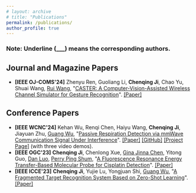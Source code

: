 ```yaml
---
# layout: archive
# title: "Publications"
permalink: /publications/
author_profile: true
---
```





### Note: Underline (___) means the corresponding authors.

## Journal and Magazine Papers

- **[IEEE OJ-COMS'24]** Zhenyu Ren, Guoliang Li, **Chenqing Ji**, Chao Yu, Shuai Wang, <u>Rui Wang</u>, "[CASTER: A Computer-Vision-Assisted Wireless Channel Simulator for Gesture Recognition](https://ieeexplore.ieee.org/document/10525191)". [[Paper]](../files/Ji-CASTER.pdf)


## Conference Papers

- **[IEEE WCNC'24]** Kehan Wu, Renqi Chen, Haiyu Wang, **Chenqing Ji**, Jiayuan Zhu, <u>Guang Wu</u>, "[Passive Respiration Detection via mmWave Communication Signal Under Interference](https://ieeexplore.ieee.org/document/10570770)". [[Paper]](../files/Ji-Passive_Respiration_Detection.pdf)  [[GitHub]](https://github.com/rzy0901/testSpectrogram) [[Project Page]](https://lasso-sustech.github.io/CASTER/) (with three video demos).
- **[IEEE OGC'23]** **Chenqing Ji**, Chenlong Xue, <u>Gina Jinna Chen</u>, Yitong Guo, <u>Dan Luo</u>, <u>Perry Ping Shum</u>, "[A Fluorescence Resonance Energy Transfer-Based Molecular Probe for Cisplatin Detection](https://ieeexplore.ieee.org/document/10314627)". [[Paper]](../files/Ji-Molecular_Probe_for_Cisplatin_Detection.pdf)
- **[IEEE ICCE'23]** **Chenqing Ji**, Yujie Lu, Yongjuan Shi, <u>Guang Wu</u>, "[A Fragmented Target Recognition System Based on Zero-Shot Learning](https://ieeexplore.ieee.org/document/10043466)". [[Paper]](../files/Ji-Zero-Shot_Learning.pdf)

